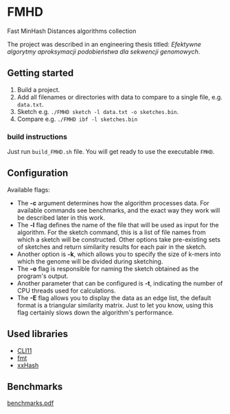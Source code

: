 # FMHD
Fast MinHash Distances algorithms collection

The project was described in an engineering thesis titled: *Efektywne algorytmy aproksymacji podobieństwa dla sekwencji genomowych*.

## Getting started

1. Build a project.
2. Add all filenames or directories with data to compare to a single file, e.g. `data.txt`.
3. Sketch e.g. `./FMHD sketch -l data.txt -o sketches.bin`.
4. Compare e.g. `./FMHD ibf -l sketches.bin`

### build instructions 

Just run `build_FMHD.sh` file. You will get ready to use the executable `FMHD`.

## Configuration

Available flags:

- The **-c** argument determines how the algorithm processes data. For available commands see benchmarks, and the exact way they work will be described later in this work.
- The **-l** flag defines the name of the file that will be used as input for the algorithm. For the sketch command, this is a list of file names from which a sketch will be constructed. Other options take pre-existing sets of sketches and return similarity results for each pair in the sketch.
- Another option is **-k**, which allows you to specify the size of k-mers into which the genome will be divided during sketching.
- The **-o** flag is responsible for naming the sketch obtained as the program's output.
- Another parameter that can be configured is **-t**, indicating the number of CPU threads used for calculations.
- The **-E** flag allows you to display the data as an edge list, the default format is a triangular similarity matrix. Just to let you know, using this flag certainly slows down the algorithm's performance.

## Used libraries
- [CLI11](https://github.com/CLIUtils/CLI11)
- [fmt](https://github.com/fmtlib/fmt)
- [xxHash](https://github.com/stbrumme/xxhash)

## Benchmarks

[benchmarks.pdf](https://github.com/AIn0n/FMHD/benchmarks.pdf)
